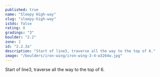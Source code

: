```yaml
---
published: true
name: "Sleepy High-way"
slug: "sleepy-high-way"
isSds: false
rating: 0
gradings: "3"
boulder: "2.2"
zone: 2
id: "2.2.3a"
description: "Start of line3, traverse all the way to the top of 6."
image: "/boulders/iron-wing/iron-wing-3-4-w3264w.jpg"
---
```


Start of line3, traverse all the way to the top of 6.
